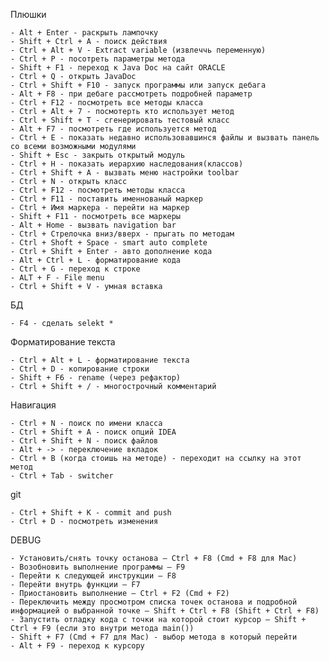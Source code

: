 Плюшки

	- Alt + Enter - раскрыть лампочку
	- Shift + Ctrl + A - поиск действия 
	- Ctrl + Alt + V - Extract variable (извлеччь переменную)
	- Ctrl + P - посотреть параметры метода
	- Shift + F1 - переход к Java Doc на сайт ORACLE
	- Ctrl + Q - открыть JavaDoc
	- Ctrl + Shift + F10 - запуск программы или запуск дебага
	- Alt + F8 - при дебаге рассмотреть подробней параметр
	- Ctrl + F12 - посмотреть все методы класса
	- Ctrl + Alt + 7 - посмотерть кто использует метод
	- Ctrl + Shift + T - сгенерировать тестовый класс       
	- Alt + F7 - посмотреть где используется метод
	- Ctrl + E - показать недавно использовавшинся файлы и вызвать панель со всеми возможными модулями
	- Shift + Esc - закрыть открытый модуль
	- Ctrl + H - показать иерархию наследования(классов)
	- Ctrl + Shift + A - вызвать меню настройки toolbar
	- Ctrl + N - открыть класс
	- Ctrl + F12 - посмотреть методы класса
	- Ctrl + F11 - поставить именнованый маркер 
	- Ctrl + Имя маркера - перейти на маркер
    - Shift + F11 - посмотреть все маркеры
    - Alt + Home - вызвать navigation bar
    - Ctrl + Стрелочка вниз/вверх - прыгать по методам
    - Ctrl + Shoft + Space - smart auto complete
    - Ctrl + Shift + Enter - авто дополнение кода
    - Alt + Ctrl + L - форматирование кода
    - Ctrl + G - переход к строке
    - ALT + F - File menu
    - Ctrl + Shift + V - умная вставка
БД

	- F4 - сделать selekt *


Форматирование текста

	- Ctrl + Alt + L - форматирование текста
	- Ctrl + D - копирование строки
	- Shift + F6 - rename (через рефактор)
	- Ctrl + Shift + / - многострочный комментарий

Навигация

	- Ctrl + N - поиск по имени класса
	- Ctrl + Shift + A - поиск опций IDEA
	- Ctrl + Shift + N - поиск файлов
	- Alt + -> - переключение вкладок
	- Ctrl + B (когда стоишь на методе) - переходит на ссылку на этот метод
	- Ctrl + Tab - switcher

git

	- Ctrl + Shift + K - commit and push
	- Ctrl + D - посмотреть изменения
	
DEBUG
    
    - Установить/снять точку останова — Ctrl + F8 (Cmd + F8 для Mac)
    - Возобновить выполнение программы — F9
    - Перейти к следующей инструкции — F8
    - Перейти внутрь функции — F7
    - Приостановить выполнение — Ctrl + F2 (Cmd + F2)
    - Переключить между просмотром списка точек останова и подробной информацией о выбранной точке — Shift + Ctrl + F8 (Shift + Ctrl + F8)
    - Запустить отладку кода с точки на которой стоит курсор — Shift + Ctrl + F9 (если это внутри метода main())
    - Shift + F7 (Cmd + F7 для Mac) - выбор метода в который перейти
    - Alt + F9 - переход к курсору
    
